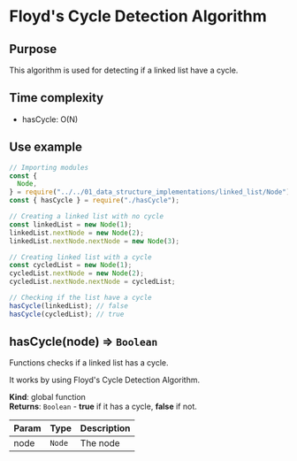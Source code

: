 # Floyd's Cycle Detection Algorithm

## Purpose

This algorithm is used for detecting if a linked list have a cycle.

## Time complexity

- hasCycle: O(N)

## Use example

```js
// Importing modules
const {
  Node,
} = require("../../01_data_structure_implementations/linked_list/Node");
const { hasCycle } = require("./hasCycle");

// Creating a linked list with no cycle
const linkedList = new Node(1);
linkedList.nextNode = new Node(2);
linkedList.nextNode.nextNode = new Node(3);

// Creating linked list with a cycle
const cycledList = new Node(1);
cycledList.nextNode = new Node(2);
cycledList.nextNode.nextNode = cycledList;

// Checking if the list have a cycle
hasCycle(linkedList); // false
hasCycle(cycledList); // true
```

<a name="hasCycle"></a>

## hasCycle(node) ⇒ <code>Boolean</code>

Functions checks if a linked list has a cycle.

It works by using Floyd's Cycle Detection Algorithm.

**Kind**: global function  
**Returns**: <code>Boolean</code> - **true** if it has a cycle, **false** if not.

| Param | Type              | Description |
| ----- | ----------------- | ----------- |
| node  | <code>Node</code> | The node    |
